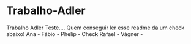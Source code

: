 # Trabalho-Adler
Trabalho Adler 
Teste....
Quem conseguir ler esse readme da um check abaixo!
Ana - 
Fábio - 
Phelip - Check
Rafael - 
Vágner - 
